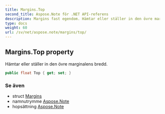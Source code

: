 ```yaml
---
title: Margins.Top
second_title: Aspose.Note för .NET API-referens
description: Margins fast egendom. Hämtar eller ställer in den övre marginalens bredd.
type: docs
weight: 60
url: /sv/net/aspose.note/margins/top/
---
```

## Margins.Top property

Hämtar eller ställer in den övre marginalens bredd.

```csharp
public float Top { get; set; }
```

### Se även

* struct [Margins](../)
* namnutrymme [Aspose.Note](../../margins/)
* hopsättning [Aspose.Note](../../../)


